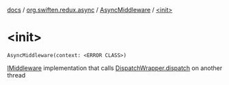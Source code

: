 [docs](../../index.md) / [org.swiften.redux.async](../index.md) / [AsyncMiddleware](index.md) / [&lt;init&gt;](./-init-.md)

# &lt;init&gt;

`AsyncMiddleware(context: <ERROR CLASS>)`

[IMiddleware](../../org.swiften.redux.core/-i-middleware.md) implementation that calls [DispatchWrapper.dispatch](../../org.swiften.redux.core/-dispatch-wrapper/dispatch.md) on another thread

